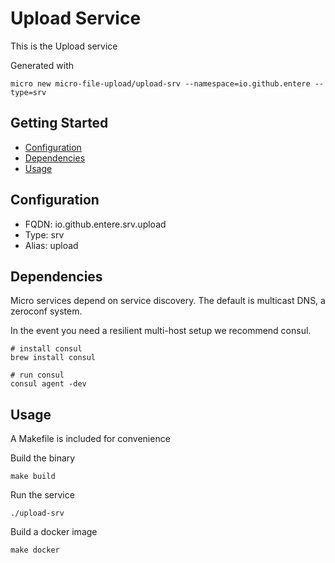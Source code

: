 # Upload Service

This is the Upload service

Generated with

```
micro new micro-file-upload/upload-srv --namespace=io.github.entere --type=srv
```

## Getting Started

- [Configuration](#configuration)
- [Dependencies](#dependencies)
- [Usage](#usage)

## Configuration

- FQDN: io.github.entere.srv.upload
- Type: srv
- Alias: upload

## Dependencies

Micro services depend on service discovery. The default is multicast DNS, a zeroconf system.

In the event you need a resilient multi-host setup we recommend consul.

```
# install consul
brew install consul

# run consul
consul agent -dev
```

## Usage

A Makefile is included for convenience

Build the binary

```
make build
```

Run the service
```
./upload-srv
```

Build a docker image
```
make docker
```